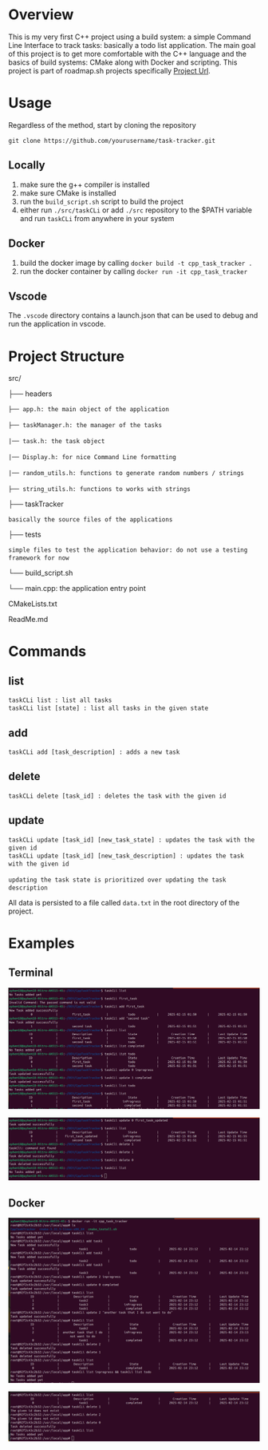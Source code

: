 # Overview
This is my very first C++ project using a build system: a simple Command Line Interface to track tasks: basically a todo list application. The main goal of this project is to get 
more comfortable with the C++ language and the basics of build systems: CMake along with Docker and scripting. This project is part of roadmap.sh projects specifically [Project Url](https://roadmap.sh/projects/task-tracker). 


# Usage 
Regardless of the method, start by cloning the repository 

```
git clone https://github.com/yourusername/task-tracker.git
```

## Locally 

1. make sure the g++ compiler is installed
2. make sure CMake is installed
3. run the `build_script.sh` script to build the project 
4. either run `./src/taskCLi` or add `./src` repository to the $PATH variable and run `taskCLi` from anywhere in your system


## Docker 

1. build the docker image by calling `docker build -t cpp_task_tracker .`
2. run the docker container by calling `docker run -it cpp_task_tracker`

## Vscode
The `.vscode` directory contains a launch.json that can be used to debug and run the application in vscode.


# Project Structure

src/

├── headers

    ├── app.h: the main object of the application

    ├── taskManager.h: the manager of the tasks

    |── task.h: the task object 

    |── Display.h: for nice Command Line formatting

    |── random_utils.h: functions to generate random numbers / strings 

    ├── string_utils.h: functions to works with strings

├── taskTracker

    basically the source files of the applications

├── tests

    simple files to test the application behavior: do not use a testing framework for now

└── build_script.sh

└── main.cpp: the application entry point


CMakeLists.txt

ReadMe.md


# Commands

## list
    taskCLi list : list all tasks
    taskCLi list [state] : list all tasks in the given state

## add
    taskCLi add [task_description] : adds a new task

## delete
    taskCLi delete [task_id] : deletes the task with the given id

## update
    taskCLi update [task_id] [new_task_state] : updates the task with the given id 
    taskCLi update [task_id] [new_task_description] : updates the task with the given id

    updating the task state is prioritized over updating the task description 

All data is persisted to a file called `data.txt` in the root directory of the project. 


# Examples

## Terminal
![](./images/ss1.png)

![](./images/ss2.png)

## Docker
![](./images/ss3.png)

![](./images/ss4.png)

